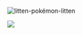 
![litten-pokémon-litten](https://github.com/Davi8002/Davi8002/assets/164496370/a739ca52-9729-438c-9220-4a464bac7037=2000x2000)



![](https://komarev.com/ghpvc/?username=Davi8002&color=red)
